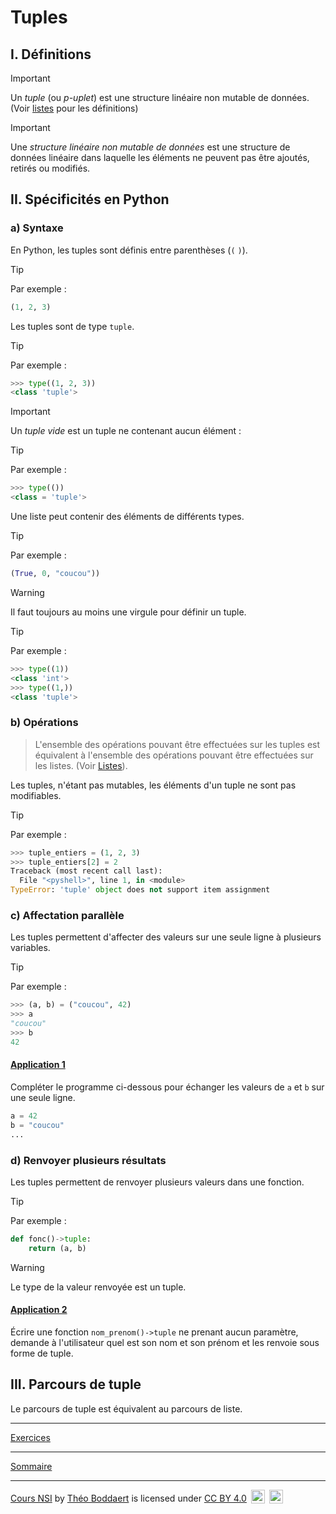 # Tuples

## I. Définitions

> [!IMPORTANT]
> Un *tuple* (ou *p-uplet*) est une structure linéaire non mutable de données. (Voir [listes](./Listes.md) pour les définitions)

> [!IMPORTANT]
> Une *structure linéaire non mutable de données* est une structure de données linéaire dans laquelle les éléments ne peuvent pas être ajoutés, retirés ou modifiés.

## II. Spécificités en Python

### a) Syntaxe

En Python, les tuples sont définis entre parenthèses (`(` `)`).

> [!TIP]
> Par exemple :
> ```python
> (1, 2, 3)
> ```

Les tuples sont de type `tuple`.

> [!TIP]
> Par exemple :
>```python
> >>> type((1, 2, 3))
> <class 'tuple'>
> ```

> [!IMPORTANT]
> Un *tuple vide* est un tuple ne contenant aucun élément :

> [!TIP]
> Par exemple :
> ```python
> >>> type(())
> <class = 'tuple'>
> ```

Une liste peut contenir des éléments de différents types.

> [!TIP]
> Par exemple :
> ```python
> (True, 0, "coucou"))
> ```

> [!WARNING]
> Il faut toujours au moins une virgule pour définir un tuple.

> [!TIP]
> Par exemple :
> ```python
> >>> type((1))
> <class 'int'>
> >>> type((1,))
> <class 'tuple'>
> ```

### b) Opérations

> L'ensemble des opérations pouvant être effectuées sur les tuples est équivalent à l'ensemble des opérations pouvant être effectuées sur les listes. (Voir [Listes](./../Tableaux/Listes.md)).

Les tuples, n'étant pas mutables, les éléments d'un tuple ne sont pas modifiables.

> [!TIP]
> Par exemple :
> ```python
> >>> tuple_entiers = (1, 2, 3)
> >>> tuple_entiers[2] = 2
> Traceback (most recent call last):
>   File "<pyshell>", line 1, in <module>
> TypeError: 'tuple' object does not support item assignment
> ```

### c) Affectation parallèle

Les tuples permettent d'affecter des valeurs sur une seule ligne à plusieurs variables.

> [!TIP]
> Par exemple :
> ```python
> >>> (a, b) = ("coucou", 42)
> >>> a
> "coucou"
> >>> b
> 42
> ```

#### <ins>Application 1</ins>

Compléter le programme ci-dessous pour échanger les valeurs de `a` et `b` sur une seule ligne.

```python
a = 42
b = "coucou"
...
```

### d) Renvoyer plusieurs résultats

Les tuples permettent de renvoyer plusieurs valeurs dans une fonction.

> [!TIP]
> Par exemple :
> ```python
> def fonc()->tuple:
>     return (a, b)
> ```

> [!WARNING]
> Le type de la valeur renvoyée est un tuple.

#### <ins>Application 2</ins>

Écrire une fonction `nom_prenom()->tuple` ne prenant aucun paramètre, demande à l'utilisateur quel est son nom et son prénom et les renvoie sous forme de tuple.

## III. Parcours de tuple

Le parcours de tuple est équivalent au parcours de liste.
_____________

[Exercices](./Exercices/Exercices_tuples.md)

_____________

[Sommaire](./../../README.md)

___________

<p xmlns:cc="http://creativecommons.org/ns#" xmlns:dct="http://purl.org/dc/terms/"><a property="dct:title" rel="cc:attributionURL" href="https://github.com/boddaert/nsi">Cours NSI</a> by <a rel="cc:attributionURL dct:creator" property="cc:attributionName" href="https://github.com/boddaert">Théo Boddaert</a> is licensed under <a href="https://creativecommons.org/licenses/by/4.0/?ref=chooser-v1" target="_blank" rel="license noopener noreferrer" style="display:inline-block;">CC BY 4.0</a>  <img style="height:22px!important;margin-left:3px;vertical-align:text-bottom;" src="https://mirrors.creativecommons.org/presskit/icons/cc.svg?ref=chooser-v1" alt="">  <img style="height:22px!important;margin-left:3px;vertical-align:text-bottom;" src="https://mirrors.creativecommons.org/presskit/icons/by.svg?ref=chooser-v1" alt=""></p> 

